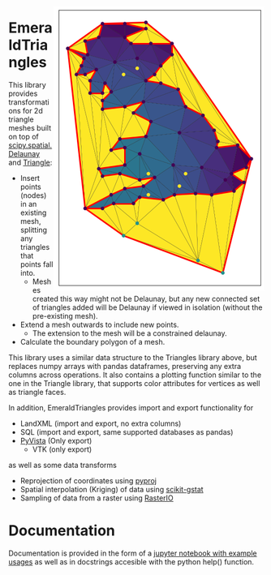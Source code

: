 <img src="example.png" align="right"></image>

# EmeraldTriangles

This library provides transformations for 2d triangle meshes built on top
of
[scipy.spatial.Delaunay](https://docs.scipy.org/doc/scipy/reference/generated/scipy.spatial.Delaunay.html)
and [Triangle](https://rufat.be/triangle/):

  * Insert points (nodes) in an existing mesh, splitting any triangles
    that points fall into.
    * Meshes created this way might not be Delaunay, but any new
      connected set of triangles added will be Delaunay if viewed in
      isolation (without the pre-existing mesh).
  * Extend a mesh outwards to include new points.
    * The extension to the mesh will be a constrained delaunay.
  * Calculate the boundary polygon of a mesh.
  
This library uses a similar data structure to the Triangles library
above, but replaces numpy arrays with pandas dataframes, preserving
any extra columns across operations. It also contains a plotting
function similar to the one in the Triangle library, that supports
color attributes for vertices as well as triangle faces.

In addition, EmeraldTriangles provides import and export functionality
for

  * LandXML (import and export, no extra columns)
  * SQL (import and export, same supported databases as pandas)
  * [PyVista](https://docs.pyvista.org/) (Only export)
    * VTK (only export)

as well as some data transforms

  * Reprojection of coordinates using [pyproj](https://pyproj4.github.io/pyproj/stable/)
  * Spatial interpolation (Kriging) of data using [scikit-gstat](https://scikit-gstat.readthedocs.io/)
  * Sampling of data from a raster using [RasterIO](https://rasterio.readthedocs.io/en/latest/)

# Documentation

Documentation is provided in the form of a [jupyter notebook with
example
usages](https://github.com/EMeraldGeo/EmeraldTriangles/blob/master/Example%20usage.ipynb)
as well as in docstrings accesible with the python help() function.
